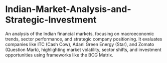 # Indian-Market-Analysis-and-Strategic-Investment
An analysis of the Indian financial markets, focusing on macroeconomic trends, sector performance, and strategic company positioning. It evaluates companies like ITC (Cash Cow), Adani Green Energy (Star), and Zomato (Question Mark), highlighting market volatility, sector shifts, and investment opportunities using frameworks like the BCG Matrix.
